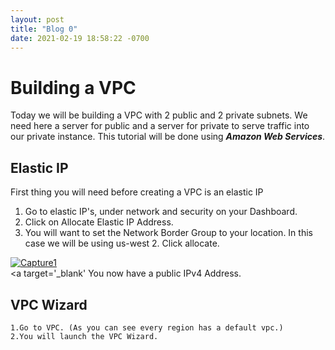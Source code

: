 ```yaml
---
layout: post
title: "Blog 0"
date: 2021-02-19 18:58:22 -0700
---
```

# Building a VPC
Today we will be building a VPC with 2 public and 2 private subnets. We need here a server for public and a server for private to serve traffic into our private instance.
This tutorial will be done using ***Amazon Web Services***.
## Elastic IP
First thing you will need before creating a VPC is an elastic IP

1. Go to elastic IP's, under network and security on your Dashboard.
2. Click on Allocate Elastic IP Address.
3. You will want to set the Network Border Group to your location. In this case we will be using us-west 2. Click allocate. 
       
<a href="https://imgbb.com/"><img src="https://i.ibb.co/gZP212Q/Capture1.jpg" alt="Capture1" border="0"></a><br /><a target='_blank'
  You now have a public IPv4 Address.
  ## VPC Wizard
    1.Go to VPC. (As you can see every region has a default vpc.) 
    2.You will launch the VPC Wizard.

